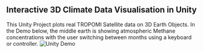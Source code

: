 ## Interactive 3D Climate Data Visualisation in Unity 
This Unity Project plots real TROPOMI Satellite data on 3D Earth Objects. 
In the Demo below, the middle earth is showing atmospheric Methane concentrations with the user switching between months using a keyboard or controller.
![Unity Demo](Unity_Earth_Demo.gif)